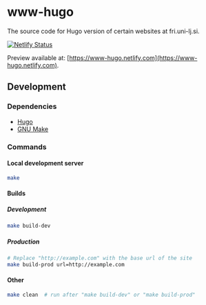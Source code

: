 ﻿# www-hugo
The source code for Hugo version of certain websites at fri.uni-lj.si.

[![Netlify Status](https://api.netlify.com/api/v1/badges/8e748765-0673-4633-a764-8a2ed70340f1/deploy-status)](https://app.netlify.com/sites/www-hugo/deploys)

Preview available at: [https://www-hugo.netlify.com](https://www-hugo.netlify.com).

## Development
### Dependencies
* [Hugo](https://gohugo.io/)
* [GNU Make](https://www.gnu.org/software/make/)

### Commands
#### Local development server
```bash
make
```

#### Builds
##### Development
```bash
make build-dev
```

##### Production
```bash
# Replace "http://example.com" with the base url of the site
make build-prod url=http://example.com 
```

#### Other
```bash
make clean  # run after "make build-dev" or "make build-prod"
```
